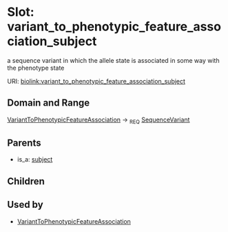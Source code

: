 
# Slot: variant_to_phenotypic_feature_association_subject


a sequence variant in which the allele state is associated in some way with the phenotype state

URI: [biolink:variant_to_phenotypic_feature_association_subject](https://w3id.org/biolink/vocab/variant_to_phenotypic_feature_association_subject)


## Domain and Range

[VariantToPhenotypicFeatureAssociation](VariantToPhenotypicFeatureAssociation.md) ->  <sub>REQ</sub>
 [SequenceVariant](SequenceVariant.md)

## Parents

 *  is_a: [subject](subject.md)

## Children


## Used by

 * [VariantToPhenotypicFeatureAssociation](VariantToPhenotypicFeatureAssociation.md)
